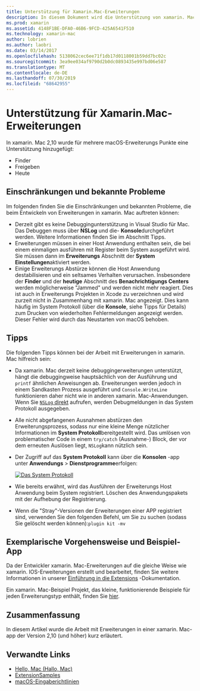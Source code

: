 ```yaml
---
title: Unterstützung für Xamarin.Mac-Erweiterungen
description: In diesem Dokument wird die Unterstützung von xamarin. Mac für Finder-, Freigabe-und heutige Erweiterungen beschrieben. Sie untersucht Einschränkungen und bekannte Probleme, Links zu einer exemplarischen Vorgehensweise und einer Beispiel-APP und bietet Tipps zum Arbeiten mit Erweiterungen.
ms.prod: xamarin
ms.assetid: 4148F1BE-DFA0-46B6-9FCD-425A6541F510
ms.technology: xamarin-mac
author: lobrien
ms.author: laobri
ms.date: 03/14/2017
ms.openlocfilehash: 5138062cec6ee71f1db17d0118001b59dd7bc02c
ms.sourcegitcommit: 3ea9ee034af9790d2b0dc0893435e997bd06e587
ms.translationtype: MT
ms.contentlocale: de-DE
ms.lasthandoff: 07/30/2019
ms.locfileid: "68642955"
---
```

# <a name="xamarinmac-extension-support"></a>Unterstützung für Xamarin.Mac-Erweiterungen

In xamarin. Mac 2,10 wurde für mehrere macOS-Erweiterungs Punkte eine Unterstützung hinzugefügt:

- Finder
- Freigeben
- Heute

<a name="Limitations-and-Known-Issues" />

## <a name="limitations-and-known-issues"></a>Einschränkungen und bekannte Probleme

Im folgenden finden Sie die Einschränkungen und bekannten Probleme, die beim Entwickeln von Erweiterungen in xamarin. Mac auftreten können:

* Derzeit gibt es keine Debuggingunterstützung in Visual Studio für Mac. Das Debuggen muss über **NSLog** und die- **Konsole**durchgeführt werden. Weitere Informationen finden Sie im Abschnitt Tipps.
* Erweiterungen müssen in einer Host Anwendung enthalten sein, die bei einem einmaligen ausführen mit Register beim System ausgeführt wird. Sie müssen dann im **Erweiterungs** Abschnitt der **System Einstellungen**aktiviert werden. 
* Einige Erweiterungs Abstürze können die Host Anwendung destabilisieren und ein seltsames Verhalten verursachen. Insbesondere der **Finder** und der **heutige** Abschnitt des **Benachrichtigungs Centers** werden möglicherweise "Jammed" und werden nicht mehr reagiert. Dies ist auch in Erweiterungs Projekten in Xcode zu verzeichnen und wird zurzeit nicht in Zusammenhang mit xamarin. Mac angezeigt. Dies kann häufig im System Protokoll (über die **Konsole**, siehe Tipps für Details) zum Drucken von wiederholten Fehlermeldungen angezeigt werden. Dieser Fehler wird durch das Neustarten von macOS behoben.

<a name="Tips" />

## <a name="tips"></a>Tipps

Die folgenden Tipps können bei der Arbeit mit Erweiterungen in xamarin. Mac hilfreich sein:

- Da xamarin. Mac derzeit keine debuggingerweiterungen unterstützt, hängt die debuggingweise hauptsächlich von der Ausführung und `printf` ähnlichen Anweisungen ab. Erweiterungen werden jedoch in einem Sandkasten Prozess ausgeführt und `Console.WriteLine` funktionieren daher nicht wie in anderen xamarin. Mac-Anwendungen. Wenn Sie [ `NSLog` direkt](https://gist.github.com/chamons/e2e409013a449cfbe1f2fbe5547f6554) aufrufen, werden Debugmeldungen in das System Protokoll ausgegeben.
- Alle nicht abgefangenen Ausnahmen abstürzen den Erweiterungsprozess, sodass nur eine kleine Menge nützlicher Informationen im **System Protokoll**bereitgestellt wird. Das umlösen von problematischer Code in einem `try/catch` (Ausnahme-) Block, der vor dem erneuten Auslösen liegt, `NSLog`kann nützlich sein.
- Der Zugriff auf das **System Protokoll** kann über die **Konsolen** -app unter **Anwendungs** > **Dienstprogramme**erfolgen:

    [![](extensions-images/extension02.png "Das System Protokoll")](extensions-images/extension02.png#lightbox)
- Wie bereits erwähnt, wird das Ausführen der Erweiterungs Host Anwendung beim System registriert. Löschen des Anwendungspakets mit der Aufhebung der Registrierung. 
- Wenn die "Stray"-Versionen der Erweiterungen einer APP registriert sind, verwenden Sie den folgenden Befehl, um Sie zu suchen (sodass Sie gelöscht werden können):`plugin kit -mv`


<a name="Walkthrough-and-Sample-App" />

## <a name="walkthrough-and-sample-app"></a>Exemplarische Vorgehensweise und Beispiel-App

Da der Entwickler xamarin. Mac-Erweiterungen auf die gleiche Weise wie xamarin. IOS-Erweiterungen erstellt und bearbeitet, finden Sie weitere Informationen in unserer [Einführung in die Extensions](~/ios/platform/extensions.md) -Dokumentation.

Ein xamarin. Mac-Beispiel Projekt, das kleine, funktionierende Beispiele für jeden Erweiterungstyp enthält, finden Sie [hier](https://docs.microsoft.com/samples/xamarin/mac-samples/extensionsamples).

<a name="Summary" />

## <a name="summary"></a>Zusammenfassung

In diesem Artikel wurde die Arbeit mit Erweiterungen in einer xamarin. Mac-app der Version 2,10 (und höher) kurz erläutert.

## <a name="related-links"></a>Verwandte Links

- [Hello, Mac (Hallo, Mac)](~/mac/get-started/hello-mac.md)
- [ExtensionSamples](https://docs.microsoft.com/samples/xamarin/mac-samples/extensionsamples)
- [macOS-Eingaberichtlinien](https://developer.apple.com/design/human-interface-guidelines/macos/overview/themes/)
